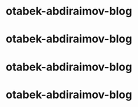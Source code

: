 # otabek-abdiraimov-blog
# otabek-abdiraimov-blog
# otabek-abdiraimov-blog
# otabek-abdiraimov-blog
